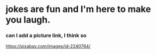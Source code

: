 # jokes are fun and I'm here to make you laugh. 

### can I add a picture link, I think so 

https://pixabay.com/images/id-2240764/
